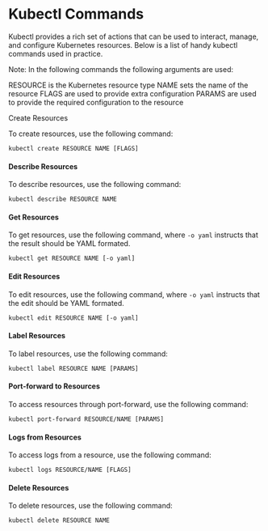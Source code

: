 # Kubectl Commands

Kubectl provides a rich set of actions that can be used to interact, manage, and configure Kubernetes resources. Below is a list of handy kubectl commands used in practice.

Note: In the following commands the following arguments are used:

RESOURCE is the Kubernetes resource type
NAME sets the name of the resource
FLAGS are used to provide extra configuration
PARAMS are used to provide the required configuration to the resource

Create Resources

<p>To create resources, use the following command:</p>
<pre><code class="lang-yaml">kubectl create RESOURCE NAME [FLAGS]
</code></pre>
<h4 id="describe-resources">Describe Resources</h4>
<p>To describe resources, use the following command:</p>
<pre><code class="lang-yaml">kubectl describe RESOURCE NAME 
</code></pre>
<h4 id="get-resources">Get Resources</h4>
<p>To get resources, use the following command, where <code>-o yaml</code> instructs that the result should be YAML formated. </p>
<pre><code class="lang-yaml">kubectl get RESOURCE NAME [-o yaml]
</code></pre>
<h4 id="edit-resources">Edit Resources</h4>
<p>To edit resources, use the following command, where <code>-o yaml</code> instructs that the edit should be YAML formated. </p>
<pre><code class="lang-yaml">kubectl edit RESOURCE NAME [-o yaml]
</code></pre>
<h4 id="label-resources">Label Resources</h4>
<p>To label resources, use the following command:</p>
<pre><code class="lang-yaml">kubectl label RESOURCE NAME [PARAMS]
</code></pre>
<h4 id="port-forward-to-resources">Port-forward to Resources</h4>
<p>To access resources through port-forward, use the following command:</p>
<pre><code class="lang-yaml">kubectl port-forward RESOURCE/NAME [PARAMS]
</code></pre>
<h4 id="logs-from-resources">Logs from Resources</h4>
<p>To access logs from a resource, use the following command:</p>
<pre><code class="lang-yaml">kubectl logs RESOURCE/NAME [FLAGS]
</code></pre>
<h4 id="delete-resources">Delete Resources</h4>
<p>To delete resources, use the following command:</p>
<pre><code class="lang-yaml">kubectl delete RESOURCE NAME
</code></pre>
</div></div>

